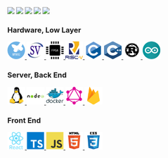 [![](https://img.shields.io/badge/Website-Here!-orange)](https://kanade-k-1228.github.io/)
[![](https://img.shields.io/badge/%E9%80%B2%E6%8D%97-%E3%81%A0%E3%82%81%E3%81%A7%E3%81%99-red)](https://youtu.be/ZXsQAXx_ao0)
[![](https://komarev.com/ghpvc/?username=kanade-k-1228)](https://github.com/kanade-k-1228)
[![](https://img.shields.io/twitter/follow/kanade_k_1228?label=Twitter&logo=twitter&style=social)](https://twitter.com/kanade_k_1228)
[![](https://img.shields.io/github/followers/kanade-k-1228?label=kanade-k-1228&logo=github&style=social)](https://github.com/kanade-k-1228)

### Hardware, Low Layer

<a href="" target="_blank"> <img src="./icons/stm.png" alt="stm" width="40" height="40"/> </a>
<a href="" target="_blank"> <img src="./icons/sv.svg" alt="SystemVerilog" width="40" height="40"/> </a>
<a href="" target="_blank"> <img src="./icons/fpga.png" alt="FPGA" width="40" height="40"/> </a>
<a href="" target="_blank"> <img src="./icons/riscv.svg" alt="RISC-V" width="40" height="40"/> </a>
<a href="https://www.cprogramming.com/" target="_blank"> <img src="./icons/c.svg" alt="C" width="40" height="40"/> </a>
<a href="https://www.w3schools.com/cpp/" target="_blank"> <img src="./icons/cpp.svg" alt="C++" width="40" height="40"/> </a>
<a href="https://www.rust-lang.org" target="_blank"> <img src="./icons/rust.svg" alt="Rust" width="40" height="40"/> </a>
<a href="https://www.arduino.cc/" target="_blank"><img src="./icons/arduino.svg" alt="Arduino" width="40" height="40"/></a>

### Server, Back End

<a href="https://www.linux.org/" target="_blank"> <img src="./icons/linux.svg" alt="Linux" width="40" height="40"/> </a>
<a href="https://nodejs.org" target="_blank"> <img src="./icons/nodejs.svg" alt="nodejs" width="40" height="40"/> </a>
<a href="https://www.docker.com/" target="_blank"> <img src="./icons/docker.svg" alt="docker" width="40" height="40"/> </a>
<a href="https://graphql.org" target="_blank"> <img src="./icons/graphql.svg" alt="graphql" width="40" height="40"/> </a>
<a href="https://firebase.google.com/" target="_blank"> <img src="./icons/firebase.svg" alt="firebase" width="40" height="40"/> </a> 

### Front End

<a href="https://reactjs.org/" target="_blank"> <img src="./icons/react.svg" alt="React" width="40" height="40"/> </a>
<a href="https://www.typescriptlang.org/" target="_blank"> <img src="./icons/ts.svg" alt="TypeScript" width="40" height="40"/> </a>
<a href="https://developer.mozilla.org/en-US/docs/Web/JavaScript" target="_blank"> <img src="./icons/js.svg" alt="JavaScript" width="40" height="40"/> </a>
<a href="https://www.w3.org/html/" target="_blank"> <img src="./icons/html.svg" alt="HTML" width="40" height="40"/> </a>
<a href="https://www.w3schools.com/css/" target="_blank"> <img src="./icons/css.svg" alt="CSS" width="40" height="40"/> </a>

